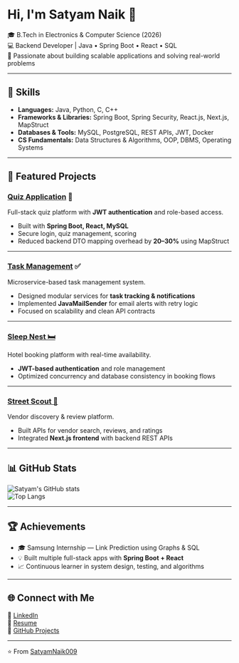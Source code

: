 # Hi, I'm Satyam Naik 👋

🎓 B.Tech in Electronics & Computer Science (2026)  
💻 Backend Developer | Java • Spring Boot • React • SQL  
🚀 Passionate about building scalable applications and solving real-world problems  

---

## 🔧 Skills

- **Languages:** Java, Python, C, C++  
- **Frameworks & Libraries:** Spring Boot, Spring Security, React.js, Next.js, MapStruct  
- **Databases & Tools:** MySQL, PostgreSQL, REST APIs, JWT, Docker  
- **CS Fundamentals:** Data Structures & Algorithms, OOP, DBMS, Operating Systems  

---

## 📌 Featured Projects

### [Quiz Application](https://github.com/SatyamNaik009/Quiz_Application) 🎯  
Full-stack quiz platform with **JWT authentication** and role-based access.  
- Built with **Spring Boot, React, MySQL**  
- Secure login, quiz management, scoring  
- Reduced backend DTO mapping overhead by **20–30%** using MapStruct  

---

### [Task Management](https://github.com/SatyamNaik009/Task_Management) ✅  
Microservice-based task management system.  
- Designed modular services for **task tracking & notifications**  
- Implemented **JavaMailSender** for email alerts with retry logic  
- Focused on scalability and clean API contracts  

---

### [Sleep Nest 🛏️](#)  
Hotel booking platform with real-time availability.  
- **JWT-based authentication** and role management  
- Optimized concurrency and database consistency in booking flows  

---

### [Street Scout 🚦](#)  
Vendor discovery & review platform.  
- Built APIs for vendor search, reviews, and ratings  
- Integrated **Next.js frontend** with backend REST APIs  

---

## 📊 GitHub Stats

![Satyam's GitHub stats](https://github-readme-stats.vercel.app/api?username=SatyamNaik009&show_icons=true&theme=radical)  
![Top Langs](https://github-readme-stats.vercel.app/api/top-langs/?username=SatyamNaik009&layout=compact&theme=radical)  

---

## 🏆 Achievements
- 🎓 Samsung Internship — Link Prediction using Graphs & SQL  
- 💡 Built multiple full-stack apps with **Spring Boot + React**  
- 📈 Continuous learner in system design, testing, and algorithms  

---

## 🌐 Connect with Me

📌 [LinkedIn](https://www.linkedin.com/in/your-link)  
📌 [Resume](link-to-resume.pdf)  
📌 [GitHub Projects](https://github.com/SatyamNaik009?tab=repositories)  

---
⭐️ From [SatyamNaik009](https://github.com/SatyamNaik009)
